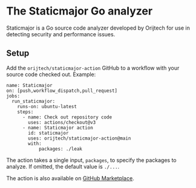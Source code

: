 # The Staticmajor Go analyzer

Staticmajor is a Go source code analyzer developed by Orijtech for use
in detecting security and performance issues.

## Setup

Add the `orijtech/staticmajor-action` GitHub to a workflow with your
source code checked out. Example:

```
name: Staticmajor
on: [push,workflow_dispatch,pull_request]
jobs:
  run_staticmajor:
    runs-on: ubuntu-latest
    steps:
      - name: Check out repository code
        uses: actions/checkout@v3
      - name: Staticmajor action
        id: staticmajor
        uses: orijtech/staticmajor-action@main
        with:
            packages: ./leak
```

The action takes a single input, `packages`, to specify the packages
to analyze. If omitted, the default value is `./...`.

The action is also available on [GitHub Marketplace](https://github.com/marketplace/actions/staticmajor-analyzer).

